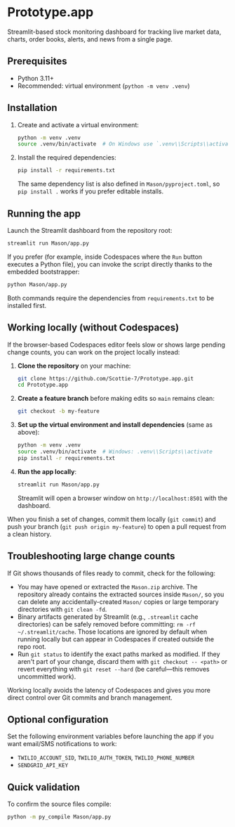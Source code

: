 # Prototype.app

Streamlit-based stock monitoring dashboard for tracking live market data, charts, order books, alerts, and news from a single page.

## Prerequisites
- Python 3.11+
- Recommended: virtual environment (``python -m venv .venv``)

## Installation
1. Create and activate a virtual environment:
   ```bash
   python -m venv .venv
   source .venv/bin/activate  # On Windows use `.venv\\Scripts\\activate`
   ```
2. Install the required dependencies:
   ```bash
   pip install -r requirements.txt
   ```
   The same dependency list is also defined in `Mason/pyproject.toml`, so `pip install .` works if you prefer editable installs.

## Running the app
Launch the Streamlit dashboard from the repository root:
```bash
streamlit run Mason/app.py
```

If you prefer (for example, inside Codespaces where the `Run` button executes a Python file), you can invoke the script directly thanks to the embedded bootstrapper:
```bash
python Mason/app.py
```
Both commands require the dependencies from `requirements.txt` to be installed first.

## Working locally (without Codespaces)
If the browser-based Codespaces editor feels slow or shows large pending change counts, you can work on the project locally instead:

1. **Clone the repository** on your machine:
   ```bash
   git clone https://github.com/Scottie-7/Prototype.app.git
   cd Prototype.app
   ```
2. **Create a feature branch** before making edits so `main` remains clean:
   ```bash
   git checkout -b my-feature
   ```
3. **Set up the virtual environment and install dependencies** (same as above):
   ```bash
   python -m venv .venv
   source .venv/bin/activate  # Windows: .venv\\Scripts\\activate
   pip install -r requirements.txt
   ```
4. **Run the app locally**:
   ```bash
   streamlit run Mason/app.py
   ```
   Streamlit will open a browser window on `http://localhost:8501` with the dashboard.

When you finish a set of changes, commit them locally (`git commit`) and push your branch (`git push origin my-feature`) to open a pull request from a clean history.

## Troubleshooting large change counts
If Git shows thousands of files ready to commit, check for the following:

- You may have opened or extracted the `Mason.zip` archive. The repository already contains the extracted sources inside `Mason/`, so you can delete any accidentally-created `Mason/` copies or large temporary directories with `git clean -fd`.
- Binary artifacts generated by Streamlit (e.g., `.streamlit` cache directories) can be safely removed before committing: `rm -rf ~/.streamlit/cache`. Those locations are ignored by default when running locally but can appear in Codespaces if created outside the repo root.
- Run `git status` to identify the exact paths marked as modified. If they aren't part of your change, discard them with `git checkout -- <path>` or revert everything with `git reset --hard` (be careful—this removes uncommitted work).

Working locally avoids the latency of Codespaces and gives you more direct control over Git commits and branch management.

## Optional configuration
Set the following environment variables before launching the app if you want email/SMS notifications to work:
- `TWILIO_ACCOUNT_SID`, `TWILIO_AUTH_TOKEN`, `TWILIO_PHONE_NUMBER`
- `SENDGRID_API_KEY`

## Quick validation
To confirm the source files compile:
```bash
python -m py_compile Mason/app.py
```
